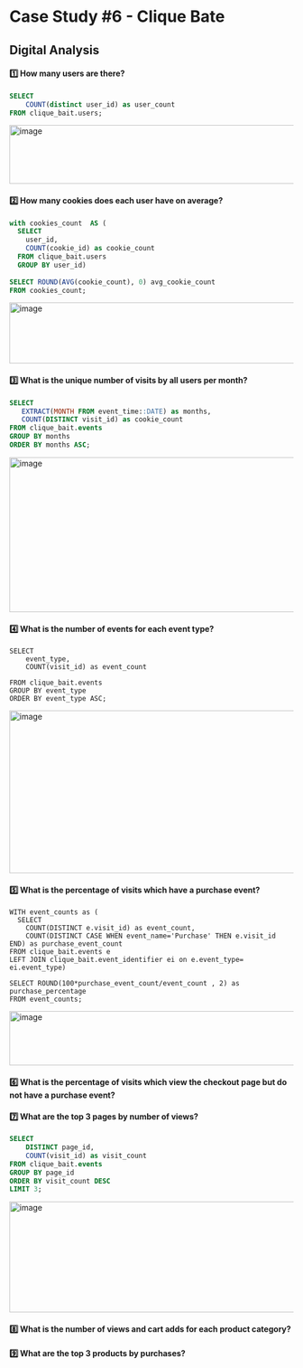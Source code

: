 # Case Study #6 - Clique Bate

## Digital Analysis


#### 1️⃣ How many users are there?
```sql
SELECT 
	COUNT(distinct user_id) as user_count	
FROM clique_bait.users;
```
<img width="619" height="104" alt="image" src="https://github.com/user-attachments/assets/a247db90-6c89-49be-a5b9-b7906d4efd52" />


#### 2️⃣ How many cookies does each user have on average?
```sql
with cookies_count  AS (
  SELECT 
	user_id,
    COUNT(cookie_id) as cookie_count
  FROM clique_bait.users
  GROUP BY user_id)
 
SELECT ROUND(AVG(cookie_count), 0) avg_cookie_count
FROM cookies_count;
```
<img width="581" height="108" alt="image" src="https://github.com/user-attachments/assets/82e3c2d1-96ae-4f05-af4e-e0d2bd467baf" />


#### 3️⃣ What is the unique number of visits by all users per month?
```sql
SELECT 
   EXTRACT(MONTH FROM event_time::DATE) as months,
   COUNT(DISTINCT visit_id) as cookie_count
FROM clique_bait.events 
GROUP BY months
ORDER BY months ASC;
```
<img width="1184" height="274" alt="image" src="https://github.com/user-attachments/assets/6b310e6c-7c10-474d-a8a9-af04bc533c5d" />


#### 4️⃣ What is the number of events for each event type?
```
SELECT 
    event_type,
    COUNT(visit_id) as event_count

FROM clique_bait.events
GROUP BY event_type
ORDER BY event_type ASC;
```
<img width="1400" height="288" alt="image" src="https://github.com/user-attachments/assets/26612547-1285-4f01-8284-b1742314032c" />

#### 5️⃣ What is the percentage of visits which have a purchase event?
```
WITH event_counts as (
  SELECT 
    COUNT(DISTINCT e.visit_id) as event_count,
    COUNT(DISTINCT CASE WHEN event_name='Purchase' THEN e.visit_id END) as purchase_event_count
FROM clique_bait.events e
LEFT JOIN clique_bait.event_identifier ei on e.event_type= ei.event_type)

SELECT ROUND(100*purchase_event_count/event_count , 2) as purchase_percentage
FROM event_counts;
```
<img width="908" height="96" alt="image" src="https://github.com/user-attachments/assets/4658cddc-5628-44a3-a9bb-7df76ff6294a" />


#### 6️⃣ What is the percentage of visits which view the checkout page but do not have a purchase event?

#### 7️⃣ What are the top 3 pages by number of views?
```sql
SELECT 
	DISTINCT page_id,
	COUNT(visit_id) as visit_count
FROM clique_bait.events
GROUP BY page_id
ORDER BY visit_count DESC
LIMIT 3;
```
<img width="1313" height="196" alt="image" src="https://github.com/user-attachments/assets/faa20f7c-d585-4356-9158-8a0551f7e733" />

#### 8️⃣ What is the number of views and cart adds for each product category?
#### 9️⃣ What are the top 3 products by purchases?
